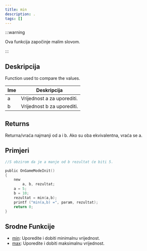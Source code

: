 ```yaml
---
title: min
description: .
tags: []
---
```


:::warning

Ova funkcija započinje malim slovom.

:::

## Deskripcija

Function used to compare the values.

| Ime | Deskripcija                |
| --- | -------------------------- |
| a   | Vrijednost a za uporediti. |
| b   | Vrijednost b za uporediti. |

## Returns

Returna/vraća najmanji od a i b. Ako su oba ekvivalentna, vraća se a.

## Primjeri

```c
//S obzirom da je a manje od b rezultat će biti 5.

public OnGameModeInit()
{
    new
        a, b, rezultat;
    a = 5;
    b = 10;
    rezultat = min(a,b);
    printf ("min(a,b) =", param, rezultat);
    return 0;
}
```

## Srodne Funkcije

- [min](min): Uporedite i dobiti minimalnu vrijednost.
- [max](max): Uporedite i dobiti maksimalnu vrijednost.
